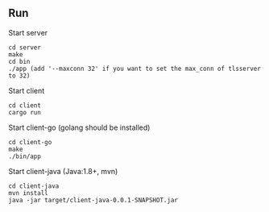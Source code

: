 ## Run

Start server

```
cd server
make
cd bin
./app (add '--maxconn 32' if you want to set the max_conn of tlsserver to 32)
```

Start client 

```
cd client
cargo run
```

Start client-go (golang should be installed)
```
cd client-go
make
./bin/app
```

Start client-java (Java:1.8+, mvn)
```
cd client-java
mvn install
java -jar target/client-java-0.0.1-SNAPSHOT.jar
```
